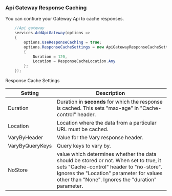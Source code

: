 ### Api Gateway Response Caching

You can confiure your Gateway Api to cache responses.

```C#
    //Api gateway
    services.AddApiGateway(options =>
    {
        options.UseResponseCaching = true;
        options.ResponseCacheSettings = new ApiGatewayResponseCacheSettings
        {
            Duration = 120,
            Location = ResponseCacheLocation.Any
        };
    });
```

Response Cache Settings

| Setting | Description |
| ------- | ----------- |
|Duration | Duration in **seconds** for which the response is cached. This sets "max-age" in "Cache-control" header.|
|Location | Location where the data from a particular URL must be cached.|
|VaryByHeader | Value for the Vary response header. |
|VaryByQueryKeys | Query keys to vary by. |
|NoStore | value which determines whether the data should be stored or not. When set to true, it sets "Cache-control" header to "no-store". Ignores the "Location" parameter for values other than "None". Ignores the "duration" parameter.|